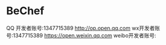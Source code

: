 # BeChef
QQ 开发者账号:1347715389
http://op.open.qq.com 
wx开发者账号:1347715389
https://open.weixin.qq.com
weibo开发者账号:
